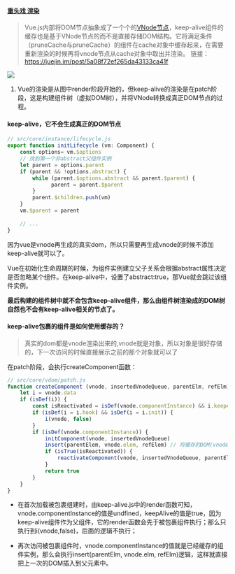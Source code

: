 #### [重头戏 渲染](https://juejin.im/post/5cce49036fb9a031eb58a8f9)

> Vue.js内部将DOM节点抽象成了一个个的[VNode节点](https://github.com/answershuto/learnVue/blob/master/docs/VNode节点.MarkDown)，keep-alive组件的缓存也是基于VNode节点的而不是直接存储DOM结构。它将满足条件（pruneCache与pruneCache）的组件在cache对象中缓存起来，在需要重新渲染的时候再将vnode节点从cache对象中取出并渲染。
> 链接：https://juejin.im/post/5a08f72ef265da43133ca41f

![](https://upload-images.jianshu.io/upload_images/4191769-13841e040b205889.png?imageMogr2/auto-orient/strip|imageView2/2/w/724/format/webp)

1. Vue的渲染是从图中render阶段开始的，但keep-alive的渲染是在patch阶段，这是构建组件树（虚拟DOM树），并将VNode转换成真正DOM节点的过程。

#### keep-alive，它不会生成真正的DOM节点

```javascript
// src/core/instance/lifecycle.js
export function initLifecycle (vm: Component) {
    const options= vm.$options
    // 找到第一个非abstract父组件实例
    let parent = options.parent
    if (parent && !options.abstract) {
        while (parent.$options.abstract && parent.$parent) {
              parent = parent.$parent
        }
        parent.$children.push(vm)
    }
    vm.$parent = parent
    
    // ...
}
```

因为vue是vnode再生成的真实dom，所以只需要再生成vnode的时候不添加keep-alive就可以了。

Vue在初始化生命周期的时候，为组件实例建立父子关系会根据abstract属性决定是否忽略某个组件。在keep-alive中，设置了abstract:true，那Vue就会跳过该组件实例。

**最后构建的组件树中就不会包含keep-alive组件，那么由组件树渲染成的DOM树自然也不会有keep-alive相关的节点了。**

#### **keep-alive包裹的组件是如何使用缓存的？**

> 真实的dom都是vnode渲染出来的,vnode就是对象，所以对象是很好存储的，下一次访问的时候直接展示之前的那个对象就可以了

在patch阶段，会执行createComponent函数：

```javascript
// src/core/vdom/patch.js
function createComponent (vnode, insertedVnodeQueue, parentElm, refElm) {
    let i = vnode.data
    if (isDef(i)) {
        const isReactivated = isDef(vnode.componentInstance) && i.keepAlive
        if (isDef(i = i.hook) && isDef(i = i.init)) {
            i(vnode, false)
        }
        if (isDef(vnode.componentInstance)) {
            initComponent(vnode, insertedVnodeQueue)
            insert(parentElem, vnode.elem, refElem) // 将缓存的DOM(vnode.elem) 插入父元素中
            if (isTrue(isReactivated)) {
                reactivateComponent(vnode, insertedVnodeQueue, parentEle, refElm)
            }
            return true
        }
    }
}
```

- 在首次加载被包裹组建时，由keep-alive.js中的render函数可知，vnode.componentInstance的值是undfined，keepAlive的值是true，因为keep-alive组件作为父组件，它的render函数会先于被包裹组件执行；那么只执行到i(vnode,false)，后面的逻辑不执行；

- 再次访问被包裹组件时，vnode.componentInstance的值就是已经缓存的组件实例，那么会执行insert(parentElm, vnode.elm, refElm)逻辑，这样就直接把上一次的DOM插入到父元素中。